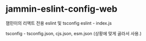 # jammin-eslint-config-web
잼민이의 리액트 전용 eslint 및 tsconfig
eslint - index.js

tsconfig - tsconfig.json, cjs.json, esm.json (상황에 맞게 골라서 사용.)
